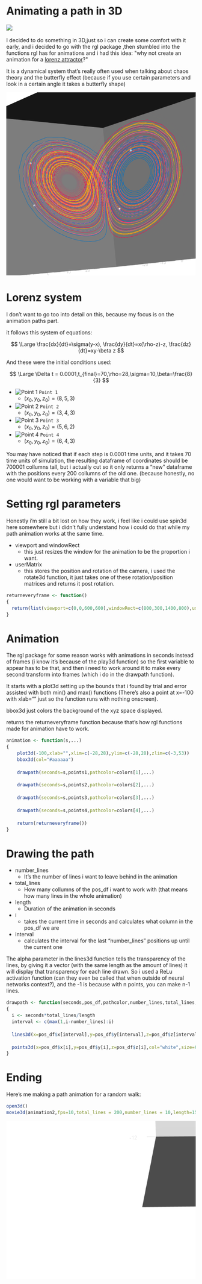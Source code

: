 # Animating a path in 3D

![](slow.gif)

I decided to do something in 3D,just so i can create some comfort with
it early, and i decided to go with the rgl package ,then stumbled into
the functions rgl has for animations and i had this idea: "why not create
an animation for a [lorenz
attractor](https://en.wikipedia.org/wiki/Lorenz_system)?"

It is a dynamical system that’s really often used when talking about
chaos theory and the butterfly effect (because if you use certain
parameters and look in a certain angle it takes a butterfly shape)

![](borboleta.png)

# Lorenz system

I don’t want to go too into detail on this, because my focus is on the
animation paths part.

it follows this system of equations:

$$
\Large \frac{dx}{dt}=\sigma(y-x),
\frac{dy}{dt}=x(\rho-z)-z,
\frac{dz}{dt}=xy-\beta z
$$

And these were the initial conditions used:

$$
\Large \Delta t = 0.0001,t_{final}=70,\rho=28,\sigma=10,\beta=\frac{8}{3}
$$

- ![Point 1](https://placehold.co/15x15/ffba00/ffba00.png) `Point 1`
  - $(x_0,y_0,z_0)=(8,5,3)$
- ![Point 2](https://placehold.co/15x15/fd558f/fd558f.png) `Point 2`
  - $(x_0,y_0,z_0)=(3,4,3)$
- ![Point 3](https://placehold.co/15x15/fb0044/fb0044.png) `Point 3`
  - $(x_0,y_0,z_0)=(5,6,2)$
- ![Point 4](https://placehold.co/15x15/0070c3/0070c3.png) `Point 4`
  - $(x_0,y_0,z_0)=(6,4,3)$

You may have noticed that if each step is 0.0001 time units, and it
takes 70 time units of simulation, the resulting dataframe of
coordinates should be 700001 collumns tall, but i actually cut so it
only returns a “new” dataframe with the positions every 200 collumns of
the old one. (because honestly, no one would want to be working with a variable that big)

# Setting rgl parameters

Honestly i’m still a bit lost on how they work, i feel like i could use spin3d
here somewhere but i didn’t fully understand how i could do that while
my path animation works at the same time.

- viewport and windowRect
  - this just resizes the window for the animation to be the proportion
    i want.
- userMatrix
  - this stores the position and rotation of the camera, i used the
    rotate3d function, it just takes one of these rotation/position
    matrices and returns it post rotation.

``` r
returneveryframe <- function()
{
  return(list(viewport=c(0,0,600,600),windowRect=c(800,300,1400,800),userMatrix=rotate3d(par3d()$userMatrix,0.02,0,0,1)))
}
```

# Animation

The rgl package for some reason works with animations in seconds instead
of frames (i know it’s because of the play3d function) so the first
variable to appear has to be that, and then i need to work around it to
make every second transform into frames (which i do in the drawpath
function).

It starts with a plot3d setting up the bounds that i found by trial and
error assisted with both min() and max() functions (There’s also a point
at x=-100 with xlab=“” just so the function runs with nothing onscreen).

bbox3d just colors the background of the xyz space displayed.

returns the returneveryframe function because that’s how rgl functions
made for animation have to work.

``` r
animation <- function(s,...)
{
    plot3d(-100,xlab="",xlim=c(-28,28),ylim=c(-28,28),zlim=c(-3,53))
    bbox3d(col="#aaaaaa")
    
    drawpath(seconds=s,points1,pathcolor=colors[1],...)
    
    drawpath(seconds=s,points2,pathcolor=colors[2],...)
    
    drawpath(seconds=s,points3,pathcolor=colors[3],...)
    
    drawpath(seconds=s,points4,pathcolor=colors[4],...)
    
    return(returneveryframe())
}
```

# Drawing the path

- number_lines
  - It’s the number of lines i want to leave behind in the animation
- total_lines
  - How many collumns of the pos_df i want to work with (that means how
    many lines in the whole animation)
- length
  - Duration of the animation in seconds
- i
  - takes the current time in seconds and calculates what column in the
    pos_df we are
- interval
  - calculates the interval for the last “number_lines” positions up
    until the current one

The alpha parameter in the lines3d function tells the transparency of
the lines, by giving it a vector (with the same length as the amount of
lines) it will display that transparency for each line drawn. So i used
a ReLu activation function (can they even be called that when outside of
neural networks context?), and the -1 is because with n points, you can
make n-1 lines.

``` r
drawpath <- function(seconds,pos_df,pathcolor,number_lines,total_lines,length)
{
  i <- seconds*total_lines/length
  interval <- c(max(1,i-number_lines):i)
  
  lines3d(x=pos_df$x[interval],y=pos_df$y[interval],z=pos_df$z[interval],col=pathcolor,lwd=2,alpha=c(1:(number_lines-1))/(number_lines-1))
  
  points3d(x=pos_df$x[i],y=pos_df$y[i],z=pos_df$z[i],col="white",size=6)
}
```

# Ending

Here’s me making a path animation for a random walk:

``` r
open3d()
movie3d(animation2,fps=10,total_lines = 200,number_lines = 10,length=15,duration=15,type="gif",movie="Random walk",dir = getwd(),webshot = F)
```

![](Random%20walk.gif)
